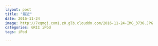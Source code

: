 ```yaml
---
layout: post
title: "最近"
date: 2016-11-24
image: http://7xqmgj.com1.z0.glb.clouddn.com/2016-11-24-IMG_3736.JPG
categories: GRII iPod
tags: iPod

---
```




